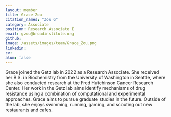 ```yaml
---
layout: member
title: Grace Zou
citation_names: "Zou G"
category: Associate
position: Research Associate I
email: gzou@broadinstitute.org
github:
image: /assets/images/team/Grace_Zou.png
linkedin: 
cv:
alum: false
---
```


Grace joined the Getz lab in 2022 as a Research Associate. She received her B.S. in Biochemistry from the University of Washington in Seattle, where she also conducted research at the Fred Hutchinson Cancer Research Center. Her work in the Getz lab aims identify mechanisms of drug resistance using a combination of computational and experimental approaches.
Grace aims to pursue graduate studies in the future. Outside of the lab, she enjoys swimming, running, gaming, and scouting out new restaurants and cafes.

